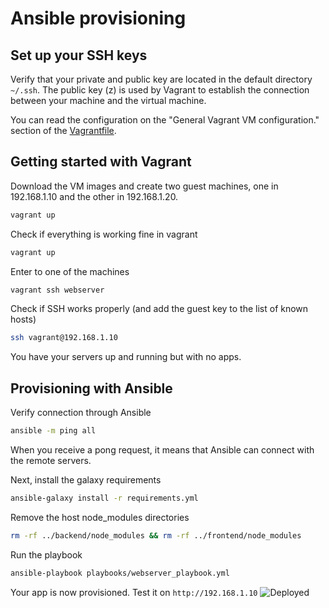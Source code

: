 # Ansible provisioning

## Set up your SSH keys

Verify that your private and public key are located in the default directory `~/.ssh`.
The public key (z) is used by Vagrant to establish the connection between your machine and the virtual machine.

You can read the configuration on the "General Vagrant VM configuration." section of the [Vagrantfile](Vagrantfile).

## Getting started with Vagrant


Download the VM images and create two guest machines, one in 192.168.1.10 and the other in 192.168.1.20.

```bash
vagrant up
```

Check if everything is working fine in vagrant

```bash
vagrant up
```

Enter to one of the machines

```bash
vagrant ssh webserver
```

Check if SSH works properly (and add the guest key to the list of known hosts)

```bash
ssh vagrant@192.168.1.10
```

You have your servers up and running but with no apps.

## Provisioning with Ansible

Verify connection through Ansible

```bash
ansible -m ping all
```

When you receive a pong request, it means that Ansible can connect with the remote servers.

Next, install the galaxy requirements

```bash
ansible-galaxy install -r requirements.yml
```

Remove the host node_modules directories

```bash
rm -rf ../backend/node_modules && rm -rf ../frontend/node_modules
```

Run the playbook

```bash
ansible-playbook playbooks/webserver_playbook.yml
```

Your app is now provisioned. Test it on `http://192.168.1.10`
![Deployed](meme.gif)

